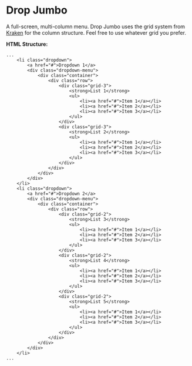 # Drop Jumbo
A full-screen, multi-column menu. Drop Jumbo uses the grid system from [Kraken](http://cferdinandi.github.io/kraken/) for the column structure. Feel free to use whatever grid you prefer.

**HTML Structure:**

    ...
        <li class="dropdown">
            <a href="#">Dropdown 1</a>
            <div class="dropdown-menu">
                <div class="container">
                    <div class="row">
                        <div class="grid-3">
                            <strong>List 1</strong>
                            <ul>
                                <li><a href="#">Item 1</a></li>
                                <li><a href="#">Item 2</a></li>
                                <li><a href="#">Item 3</a></li>
                            </ul>
                        </div>
                        <div class="grid-3">
                            <strong>List 2</strong>
                            <ul>
                                <li><a href="#">Item 1</a></li>
                                <li><a href="#">Item 2</a></li>
                                <li><a href="#">Item 3</a></li>
                            </ul>
                        </div>
                    </div>
                </div>
            </div>
        </li>
        <li class="dropdown">
            <a href="#">Dropdown 2</a>
            <div class="dropdown-menu">
                <div class="container">
                    <div class="row">
                        <div class="grid-2">
                            <strong>List 3</strong>
                            <ul>
                                <li><a href="#">Item 1</a></li>
                                <li><a href="#">Item 2</a></li>
                                <li><a href="#">Item 3</a></li>
                            </ul>
                        </div>
                        <div class="grid-2">
                            <strong>List 4</strong>
                            <ul>
                                <li><a href="#">Item 1</a></li>
                                <li><a href="#">Item 2</a></li>
                                <li><a href="#">Item 3</a></li>
                            </ul>
                        </div>
                        <div class="grid-2">
                            <strong>List 5</strong>
                            <ul>
                                <li><a href="#">Item 1</a></li>
                                <li><a href="#">Item 2</a></li>
                                <li><a href="#">Item 3</a></li>
                            </ul>
                        </div>
                    </div>
                </div>
            </div>
        </li>
    ...
